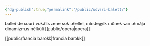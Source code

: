 ```yaml
---
{"dg-publish":true,"permalink":"/public/udvari-balett/"}
---
```


ballet de court
vokális zene sok tétellel, mindegyik műnek van témája
dinamizmus nélküli [[public/opera\|opera]]

[[public/francia barokk\|francia barokk]]
